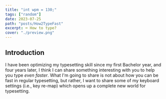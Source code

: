 ```yaml
---
title: "int wpm = 130;"
tags: ["random"]
date: 2023-07-25
path: "posts/How2TypeFast"
excerpt: ⌨️ How to type?
cover: "./preview.png"
---
```


## Introduction

I have been optimizing my typesetting skill since my first Bachelor year, and four years later, I think I can share something interesting with you to help you type *even faster*. What I'm going to share is not about how you can be fast in regular typesetting, but rather, I want to share some of my keyboard settings (i.e., key re-map) which opens up a complete new world for typesetting.
